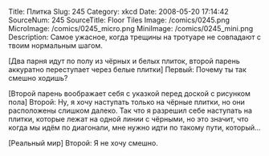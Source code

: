 Title: Плитка 
Slug: 245 
Category: xkcd 
Date: 2008-05-20 17:14:42 
SourceNum: 245 
SourceTitle: Floor Tiles 
Image: /comics/0245.png 
MicroImage: /comics/0245_micro.png 
MiniImage: /comics/0245_mini.png 
Description: Самое ужасное, когда трещины на тротуаре не совпадают с твоим нормальным шагом. 

[Два парня идут по полу из чёрных и белых плиток, второй парень аккуратно переступает через белые плитки]
Первый: Почему ты так смешно ходишь?

[Второй парень воображает себя с указкой перед доской с рисунком пола]
Второй: Ну, я хочу наступать только на чёрные плитки, но они расположены слишком далеко. Так что я разрешил себе наступать на плитки, которые лежат на одной линии с чёрными, но это значит, что когда мы идём по диагонали, мне нужно идти по такому пути, который...

[Реальный мир]
Второй: Я не хочу смешно.